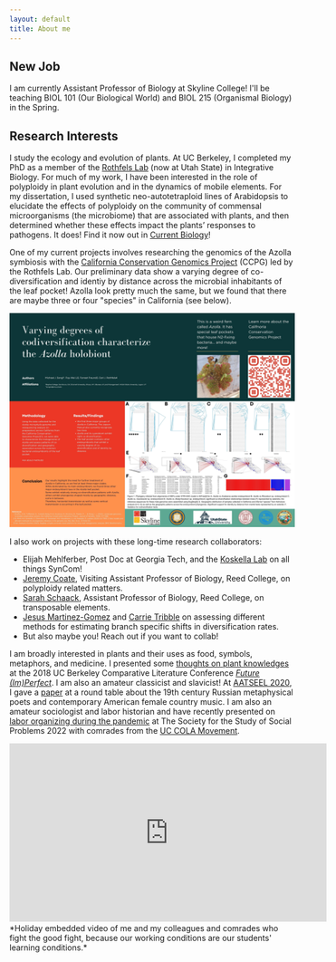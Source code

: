 ```yaml
---
layout: default
title: About me
---
```

## New Job
I am currently Assistant Professor of Biology at Skyline College! I'll be teaching BIOL 101 (Our Biological World) and BIOL 215 (Organismal Biology) in the Spring. 

## Research Interests
I study the ecology and evolution of plants. At UC Berkeley, I completed my PhD as a member of the [Rothfels Lab](https://rothfelslab.org) (now at Utah State) in Integrative Biology. For much of my work, I have been interested in the role of polyploidy in plant evolution and in the dynamics of mobile elements. For my dissertation, I used synthetic neo-autotetraploid lines of Arabidopsis to elucidate the effects of polyploidy on the community of commensal microorganisms (the microbiome) that are associated with plants, and then determined whether these effects impact the plants’ responses to pathogens. It does! Find it now out in [Current Biology](https://www.sciencedirect.com/science/article/abs/pii/S0960982222007746)!

One of my current projects involves researching the genomics of the Azolla symbiosis with the [California Conservation Genomics Project](https://www.ccgproject.org) (CCPG) led by the Rothfels Lab. Our preliminary data show a varying degree of co-diversification and identiy by distance across the microbial inhabitants of the leaf pocket! Azolla look pretty much the same, but we found that there are maybe three or four "species" in California (see below). 

<img src="/images/codiversification.jpg" alt="Azolla poster" style="width:700px">

I also work on projects with these long-time research collaborators:
- Elijah Mehlferber, Post Doc at Georgia Tech, and the [Koskella Lab](https://naturesmicrocosm.com) on all things SynCom! 
- [Jeremy Coate](https://sites.google.com/site/coatejeremy/), Visiting Assistant Professor of Biology, Reed College, on polyploidy related matters.
- [Sarah Schaack](https://sites.google.com/site/schaackwork/), Assistant Professor of Biology, Reed College, on transposable elements. 
- [Jesus Martinez-Gomez](https://jesusthebotanist.github.io/) and [Carrie Tribble](https://carrietribble.weebly.com/) on assessing different methods for estimating branch specific shifts in diversification rates.
- But also maybe you! Reach out if you want to collab! 

I am broadly interested in plants and their uses as food, symbols, metaphors, and medicine.
I presented some [thoughts on plant knowledges](https://michaelsongagradstudent.github.io/blog/2018/11/01/Draft-Of-Plant-Knowledges-Talk) at the 2018 UC Berkeley Comparative Literature Conference [*Future (Im)Perfect*](https://futureimperfectconf.wordpress.com/).
I am also an amateur classicist and slavicist! At [AATSEEL 2020](https://www.aatseel.org/program), I gave a [paper](https://michaelsongagradstudent.github.io/blog/2020/02/11/Two-metaphysical-traditions) at a round table about the 19th century Russian metaphysical poets and contemporary American female country music.
I am also an amateur sociologist and labor historian and have recently presented on [labor organizing during the pandemic](https://michaelsongagradstudent.github.io/blog/2022/08/06/SSSP-COLA-Paper) at The Society for the Study of Social Problems 2022 with comrades from the [UC COLA Movement](https://payusmoreucsc.com).

<iframe width="560" height="315" src="https://www.youtube.com/embed/8wsjlsghPH8" frameborder="0" allow="accelerometer; autoplay; encrypted-media; gyroscope; picture-in-picture" allowfullscreen></iframe>
*Holiday embedded video of me and my colleagues and comrades who fight the good fight, because our working conditions are our students' learning conditions.*
